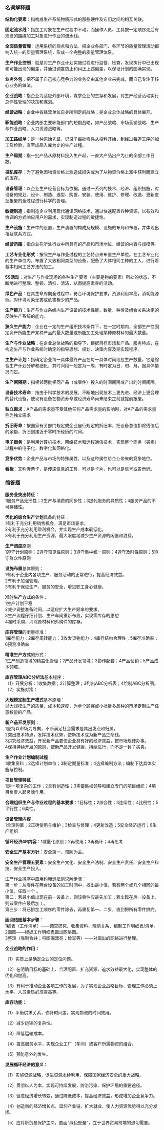 ### 名词解释题 ###
**结构化要素**：指构成生产系统物质形式的那些硬件及它们之间的相互关联。  

**固定流水线**：指加工对象在生产过程中不动，而操作人员、工具按一定顺序先后有规律的围绕加工对象进行作业的流水线。  

**全面质量管理**：运用系统的观点和方法，把企业各部门、各环节的质量管理活动都纳入统一的质量管理系统，形成一个完整的质量管理体系。  

**生产作业控制**：就是对生产作业计划实施过程进行监督、检查，发现执行中已出现和可能出现的偏差，并通过调度防止和纠正上述偏差，以保证计划的圆满实现。  

**业务外包**：把不属于自己核心竞争力的业务交由其他企业来完成，而自己专注于核心业务的做法。 

**企业战略**：指企业为适应外部环境，谋求企业的生存和发展，对生产经营活动实行总体性管理的决策和谋划。

**经营战略**：企业中各经营单位自身所制定的战略；是企业总体战略的具体展开。  

**职能战略**：企业内部主要职能部门的短期战略，如产品战略、市场营销战略、生产与作业战略、人力资源战略等。  

**加工路线单**：是一种原始凭证，记录了每批零件从投料开始，到经过每道工序的加工及检验，直至成品入库为止的生产过程。

**生产周期**：指一批产品从原材料投入生产起，一直大产品出产为止的全部工作日数。  

**投机库存**：为了避免因物资价格上涨造成损失或为了从物资价格上涨中获利而建立的库存。  

**设备管理**：以企业生产经营目标为依据，通过一系列的技术、经济、组织措施，对设备的规划、设计、制造、选型、购置、安装、使用、维护、修理、改造、更新直至报废的全过程进行科学的管理。  

**敏捷制造**：指制造企业利用现代通讯网络技术，通过快速配置各种资源，以有效和协调的方式响应用户的需求，实现制造过程的敏捷性。

**生产设施**：生产中的设置，生产装置的构成及规模、设施的布局和布置，并体现出相互联系方式。  

**经营范围**：指企业在所处行业中所具有的产品和市场地位、经营的内容与规模等。  

**工艺专业化形式**：按照生产与作业过程的工艺特点来布置生产单位。在工艺专业化的生产单位内，布置了大致相同类型的设备，配备了大体相同工种的工人，进行着基本相同工艺方法的加工。

**5S活动**：对生产与作业现场的各种生产要素（主要是物的要素）所处的状态，不断地进行整理、整顿、清扫、清洁，从而提高素养的活动。  

**绿色产品**：在其生命周期全过程中，符合环境保护要求，资源利用率高，消耗能源低。对环境污染无害或危害极少的产品。  

**生产能力**：生产与作业系统内生产设备的技术性能、数量、种类及组合关系决定的反映生产系统的能力。  

**狭义生产能力**：企业在一定的生产组织技术条件下，在一定时期内，全部生产性固定资产所能生产某种产品的最大数量或所能加工处理某种原材料的最大数量。

**生产与作业战略**：在企业总体战略的指导下，根据目标市场和产品、服务特点，在构造生产与作业系统时确定的指导思想、规划、决策内容及期实现程序。  

**主生产计划**：指确定企业每一具体最终产品在每一具体时间段应生产数量，它是综合生产计划分解和细化，其时间段一般定为一周，有时定为日、旬、月，据具体情况而定。

**生产间隔期**：指相邻两批相同产品（或零件）投入的时间间隔或产出的时间间隔。

**设备技术寿命**：指由于科学技术的发展，不断地出现技术上更先进、经济上更合理的替代设备，使现有设备在物资寿命或经济寿命尚未结束之前就提前报废。

**独立需求**：A产品的需求量不受其他任何产品需求量的影响时，对A产品的需求量称为独立需求

**折旧寿命**：按国家有关部门规定或企业自行规定的折旧率，把设备总值扣除残值后的余额，折旧到接近于零时所经历的时间。

**电子商务**：是利用计算机技术、网络技术和远程通信技术，实现整个商务（买卖）过程中的电子化、数字化和网络化。

**竞争优势**：企业产品与市场的特殊属性，以及这种属性给企业带来的竞争地位。

**看板**：又称传票卡，是传递信息的工具，可以是卡片，也可以是信号或告示牌。

### 简答题

**服务业突出特征**：  
1服务产品无形性；2生产与消费的同步性；3提代服务的异质性；4服务产品的不可存储性。

**优化的综合生产计划**具备的特征：  
1有利于充分利用销售机会，满足市场要求。  
2有利于充分利用盈利机会，并实现生产成本最低化。  
3有利于充分利用生产资源，最大限度地减少生产资源的闲置和浪费。  

**生产调度**原则  
1遵守计划原则；2遵守预见性原则；3遵守集中统一原则；4遵守及时性原则；5遵守群众性原则  

**设施布置**总体原则：  
1有利于企业内各项生产、服务活动的正常进行，提高经济效益。  
2有利于加强管理。  
3有利于保证生产、服务的安全，增进职工身心健康。  

**准时生产方式**的条件：  
1生产计划平稳  
2减少调整准备时间，以适应扩大生产频率的要求。  
3生产流程仔细计划、生产车间重新布置，实现零库存的思想  
4准时采购，消除原材料和外购件的库存。  

**库存管理**的衡量标准：  
1库存能力；2库存周转能力；3收发货物能力；4库存结构合理性；5库存准确率；6预测准确率  

**精准生产方式**的形式：  
1生产制造领域的精益化管理；2产品开发领域；3协作配套；4产品营销；5产品成本领域。  

**库存管理ABC分析法**基本程序：  
（1）开展分析：1收集数据；2计算整理；3列出ABC分析表；4绘制ABC分析图。  
（2）实施对策：  

**大规模定制生产模式**基本原理：  
以大规模生产的质量、成本和速度，为单个顾客或小批量多品种的市场定制生产任意数量的产品。

**新产品开发原则**：  
1坚持以市场为导向，不断满足社会需求是其出发点和归属。  
2突出技术特点，发挥技术优势，使新技术成为新产品生命线。  
3讲究经济效益，开发新产品要使企业具有好的经济效益，按市场规律办事。  
4保持持续开展的原则，使新产品开发健康、持续进行，而不是一锤子买卖。  

**生产作业计划编制过程**：  
1收集资料；2选择计划单位；3制定期量标准；4选择编制方法；编制下达具体实施与控制。  

**项目管理特征**：  
1是一项复杂的工作；2具有创造性；3需要集权领导和建立专门的项目组织；4项目负责人起灵魂作用。  

**合理组织生产与作业过程的基本要求**：1目标性；2综合性；3连续性；4比例性；5平行性；6柔性。   

**设备管理内容**：  
1合理购置；2正确使用与维护；3检查与修理；4更新改造；5安全经济运行；6生产组织  

**循环经济4R内容**：1减量化原则；2再使用；3再循环；4再思考  

**安全生产基本方针**：安全第一、预防为主。  

**安全生产管理五要素**：安全生产文化、安全生产法制、安全生产责任、安全生产科技、安全生产投入。  

生产作业排序中应用约翰逊法则求解步骤：  
第一步：从零件在两台设备的加工时间中，找出最小值，若有两个或几个相同的最小值，任取一个 。  
第二：若最小值出现在前一设备上，则该零件应最先加工；若出现在后一设备上，则该零件应最后加工。  
第三步：将已排加工顺序的零件除去，再重复第一、二步，直到把所有零件排完。  

**画网络图基本步骤**：  
1编表（工作清单）——调查研究、收集资料、理清关系、编制工作明细表/清单。  
2画图——根据工作明细表画出网络图。  
3整理（强制合并；将图画漂亮；检查等）——对画出的网络进行整理。

**企业战略的作用：**

（1）实质上是确定企业的定位问题。

（2）在明确目标的基础上、合理配置、扩充资源、追求效益最大化，实现整体的优化和提高。

（3）有利于推动企业各项工作的发展，为了实现企业战略目标、管理工作必须上水平，人员素质必须提高等。

**库存功能：**

（1）平衡供求关系，弥补时间差，实现物流的时间效用。

（2）减少运输的复杂性。

（3）降低运输成本。

（4）提高服务水平，实现企业工厂（车间）或客户所需物资的组合。

（5）预防意外的发生。

**发展循环经济的意义：**

（1）实施资源战略，促进资源永续利用，保障国家经济安全的重大战略。

（2）贯彻以人为本，实现可持续发展，防治污染、保护环境的重要途径。

（3）促进经济增长转变，通过降低成本，提高经济效益，形成增加企业竞争力。

（4）创造新的经济增长点、延伸产业链、扩大就业、使人力资源优势得以充分发挥。

（5）应对新贸易保护主义，直面“绿色壁垒”，立于世界贸易前端的迫切需要。

